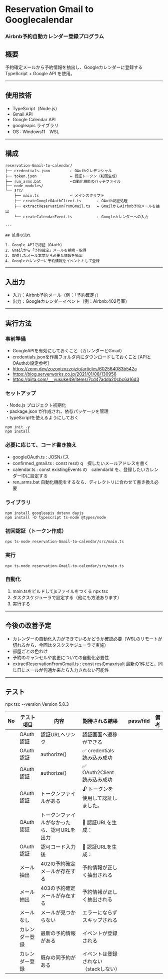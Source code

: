 # Reservation Gmail to Googlecalendar<br>
<h3>Airbnb予約自動カレンダー登録プログラム</h3>


## 概要
予約確定メールから予約情報を抽出し、Googleカレンダーに登録する<br>
TypeScript + Google API を使用。

---

## 使用技術

- TypeScript（Node.js）
- Gmail API
- Google Calendar API
- googleapis ライブラリ
- OS : Windows11　WSL


---
## 構成
```
reservation-Gmail-to-calendar/
├── credentials.json         ← OAuthクレデンシャル
├── token.json               ← 認証トークン（初回生成）
├── run_arms.bat             ←自動化機能のバッチファイル
├── node_modules/
└── src/
    ├── main.ts              ← メインスクリプト
    ├── createGoogleOAuthClient.ts       ← OAuth認証処理
    ├── extractReservationFromGmail.ts   ← GmailからAirbnb予約メールを抽出
    └── createCalendarEvent.ts           ← Googleカレンダーへの入力
    
---

## 処理の流れ

1. Google APIで認証（OAuth）
2. Gmailから「予約確定」メールを検索・取得
3. 取得したメール本文から必要な情報を抽出
4. Googleカレンダーに予約情報をイベントとして登録
```
---

## 入出力

- 入力：Airbnb予約メール（例：「予約確定」）
- 出力：Googleカレンダーイベント（例：Airbnb:402号室）

---

## 実行方法

### 事前準備
- GoogleAPIを有効にしておくこと（カレンダーとGmail）<br>
- credentials.jsonを作業フォルダ内にダウンロードしておくこと
[APIとOAuthの設定参考]
- https://zenn.dev/zozooizozzoizio/articles/602564083b542a
- https://blog.serverworks.co.jp/2021/01/08/130956<br>
- https://qiita.com/___yusuke49/items/7cd47adda20cbc6a16d3

### セットアップ <be>
・Node.js プロジェクト初期化<br>
・package.json が作成され、依存パッケージを管理<br>
・typeScriptを使えるようにしておく

    npm init -y
    npm install

### 必要に応じて、コード書き換え
- googleOAuth.ts : JOSNパス
- confirmed_gmail.ts : const resの q　探したいメールアドレスを書く
- calendar.ts : const existingEvents の　calendarId を、登録したいカレンダーIDに設定する
- ren_arms.bat 自動化機能をするなら、ディレクトリに合わせて書き換え必要


### ライブラリ

    npm install googleapis dotenv dayjs
    npm install -D typescript ts-node @types/node

### 初回認証（トークン作成）
    npx ts-node reservation-Gmail-to-calendar/src/main.ts

### 実行
    npx ts-node reservation-Gmail-to-calendar/src/main.ts

### 自動化
1. main.tsをビルドしてjsファイルをつくる
    npx tsc  
2. タスクスケジューラで設定する（他にも方法あります）
3. 実行する
---
## 今後の改善予定

- カレンダーの自動化入力ができているかどうか確認必要（WSLのリモートが切れるから、今回はタスクスケジューラで実施）
- 部屋ごとの色わけ
- 予約のキャンセルや変更についての自動化必要性
- extractReservationFromGmail.ts : const resのmaxrisult 最新の1件だと、同じ日にメールが何通か来たら入力されない可能性



---
## テスト
npx tsc --version
Version 5.8.3


| No | テスト項目   | 内容    | 期待される結果   |　pass/fild　|  備考 |
| -- | ------- | ---------- | -------------- | ------- | ------- |
|   | OAuth認証   |   認証URLへリンク　|  認証画面へ遷移ができる  | | |
|   | OAuth認証   |    authorize()　|  ✅ credentials 読み込み成功  | | |
|   | OAuth認証   |    authorize()　|  ✅ OAuth2Client 読み込み成功  | | |
|   | OAuth認証   |    トークンファイルがある　|  🔓 トークンを使用して認証しました。  | | |
|   | OAuth認証   |    トークンファイルがなかったら、認可URLを出力　|  🔗 認証URLを生成：  | | |
|   | OAuth認証   |    認可コード入力後　|  🔗 認証URLを生成：  | | |
|   | メール抽出   | 402の予約確定メールが存在する | 予約情報が正しく抽出される  |  | |
|   | メール抽出   | 403の予約確定メールが存在する | 予約情報が正しく抽出される  | | |
|   | メールなし   | メールが見つからない | エラーにならずスキップされる | | |
|   | カレンダー登録 | 最新の予約情報がある | イベントが登録される     |　| |
|   | カレンダー登録 | 既存の同予約がある | イベントは登録されない（stackしない） | |  |　
　
